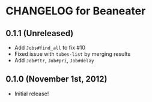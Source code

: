 # CHANGELOG for Beaneater

## 0.1.1 (Unreleased)

* Add `Jobs#find_all` to fix #10
* Fixed issue with `tubes-list` by merging results
* Add `Job#ttr`, `Job#pri`, `Job#delay`

## 0.1.0 (November 1st, 2012)

* Initial release!
